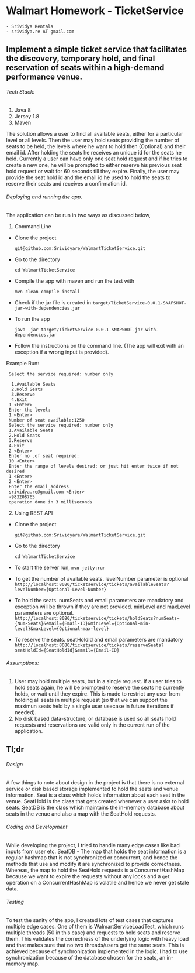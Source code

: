 # Walmart Homework - TicketService
    - Srividya Rentala
    - srividya.re AT gmail.com
## Implement a simple ticket service that facilitates the discovery, temporary hold, and final reservation of seats within a high-demand performance venue.


###### Tech Stack:

1. Java 8
2. Jersey 1.8
3. Maven

The solution allows a user to find all available seats, either for a particular level or all levels. Then the user may hold seats providing the number of seats to be held, the levels where he want to hold then (Optional)
and their email id. After holding the seats he receives an unique id for the seats he held. Currently a user can have only one seat hold request and if he tries to create a new one, he will be prompted to either reserve his previous 
seat hold request or wait for 60 seconds till they expire. Finally, the user may provide the seat hold id and the email id he used to hold the seats to reserve their seats and receives a confirmation id. 

###### Deploying and running the app.

The application can be run in two ways as discussed below,

1. Command Line 

  - Clone the project

     `git@github.com:Srividyare/WalmartTicketService.git`

  - Go to the directory

     `cd WalmartTicketService` 

  - Compile the app with maven and run the test with

      `mvn clean compile install`

  - Check if the jar file is created in `target/TicketService-0.0.1-SNAPSHOT-jar-with-dependencies.jar`

  - To run the app

     `java -jar target/TicketService-0.0.1-SNAPSHOT-jar-with-dependencies.jar`

  - Follow the instructions on the command line. (The app will exit with an exception if a wrong input is provided). 

  Example Run:

```
 Select the service required: number only  
 
  1.Available Seats  
  2.Hold Seats  
  3.Reserve  
  4.Exit  
 1 <Enter>  
 Enter the level:  
 1 <Enter>  
 Number of seat available:1250  
 Select the service required: number only  
 1.Available Seats  
 2.Hold Seats  
 3.Reserve  
 4.Exit  
 2 <Enter>  
 Enter no .of seat required:  
 10 <Enter>  
 Enter the range of levels desired: or just hit enter twice if not desired  
 1 <Enter>  
 2 <Enter>  
 Enter the email address  
 srividya.re@gmail.com <Enter>  
 -983208765  
 operation done in 3 milliseconds
```

2. Using REST API
 - Clone the project

     `git@github.com:Srividyare/WalmartTicketService.git`

 - Go to the directory

     `cd WalmartTicketService` 

 - To start the server run,
   `mvn jetty:run`

 - To get the number of available seats. levelNumber parameter is optional
   `http://localhost:8080/ticketservice/tickets/availableSeats?levelNumber={Optional-Level-Number}`

 - To hold the seats. numSeats and email parameters are mandatory and exception will be thrown if they are not provided. minLevel and maxLevel parameters are optional.
   `http://localhost:8080/ticketservice/tickets/holdSeats?numSeats={Num-Seats}&email={Email-ID}&minLevel={Optional-min-level}&maxLevel={Optional-max-level}`

 - To reserve the seats. seatHoldId and email parameters are mandatory
   `http://localhost:8080/ticketservice/tickets/reserveSeats?seatHoldId={SeatHoldId}&email={Email-ID}`


###### Assumptions:

1. User may hold multiple seats, but in a single request. If a user tries to hold seats again, he will be prompted to reserve the seats he currently holds, or wait until they expire. This is made to restrict any user from holding all seats in multiple request (so that we can support the maximun seats held by a single user usecase in future iterations if needed). 
2. No disk based data-structure, or database is used so all seats hold requests and reservations are valid only in the current run of the application.


## Tl;dr
###### Design
A few things to note about design in the project is that there is no external service or disk based storage implemented to hold the seats and venue information.
Seat is a class which holds information about each seat in the venue. SeatHold is the class that gets created whenever a user asks to hold seats.
SeatDB is the class which maintains the in-memory database about seats in the venue and also a map with the SeatHold requests. 
###### Coding and Development
While developing the project, I tried to handle many edge cases like bad inputs from user etc. 
SeatDB -  The map that holds the seat information is a regular
hashmap that is not synchronized or concurrent, and hence the methods that use and modify it are synchronized to provide correctness. Whereas, the map to hold the SeatHold requests is
a ConcurrentHashMap because we want to expire the requests without any locks and a `get` operation on a ConcurrentHashMap is volatile and hence we never get stale data. 

###### Testing
To test the sanity of the app, I created lots of test cases that captures multiple edge cases. One of them is WalmartServiceLoadTest, which runs multiple threads (50 in this case) and requests to hold seats and reserve them. This validates the correctness of the underlying logic with heavy load and that makes sure that no two threads/users get the same seats.
This is achieved because of synchronization implemented in the logic. I had to use synchronization because of the database chosen for the seats, an in-memory map.  

